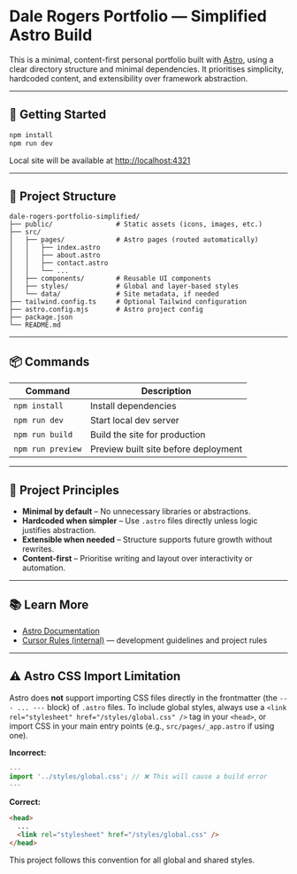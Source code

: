 # Dale Rogers Portfolio — Simplified Astro Build

This is a minimal, content-first personal portfolio built with [Astro](https://astro.build), using a clear directory structure and minimal dependencies. It prioritises simplicity, hardcoded content, and extensibility over framework abstraction.

---

## 🚧 Getting Started

```sh
npm install
npm run dev
````

Local site will be available at [http://localhost:4321](http://localhost:4321)

---

## 📁 Project Structure

```
dale-rogers-portfolio-simplified/
├── public/                # Static assets (icons, images, etc.)
├── src/
│   ├── pages/             # Astro pages (routed automatically)
│   │   ├── index.astro
│   │   ├── about.astro
│   │   ├── contact.astro
│   │   └── ...
│   ├── components/        # Reusable UI components
│   ├── styles/            # Global and layer-based styles
│   └── data/              # Site metadata, if needed
├── tailwind.config.ts     # Optional Tailwind configuration
├── astro.config.mjs       # Astro project config
├── package.json
└── README.md
```

---

## 📦 Commands

| Command           | Description                          |
| ----------------- | ------------------------------------ |
| `npm install`     | Install dependencies                 |
| `npm run dev`     | Start local dev server               |
| `npm run build`   | Build the site for production        |
| `npm run preview` | Preview built site before deployment |

---

## 🎯 Project Principles

* **Minimal by default** – No unnecessary libraries or abstractions.
* **Hardcoded when simpler** – Use `.astro` files directly unless logic justifies abstraction.
* **Extensible when needed** – Structure supports future growth without rewrites.
* **Content-first** – Prioritise writing and layout over interactivity or automation.

---

## 📚 Learn More

* [Astro Documentation](https://docs.astro.build)
* [Cursor Rules (internal)](./.cursor/rules/) — development guidelines and project rules

---

## ⚠️ Astro CSS Import Limitation

Astro does **not** support importing CSS files directly in the frontmatter (the `--- ... ---` block) of `.astro` files. To include global styles, always use a `<link rel="stylesheet" href="/styles/global.css" />` tag in your `<head>`, or import CSS in your main entry points (e.g., `src/pages/_app.astro` if using one).

**Incorrect:**
```js
---
import '../styles/global.css'; // ❌ This will cause a build error
---
```

**Correct:**
```html
<head>
  ...
  <link rel="stylesheet" href="/styles/global.css" />
</head>
```

This project follows this convention for all global and shared styles.
